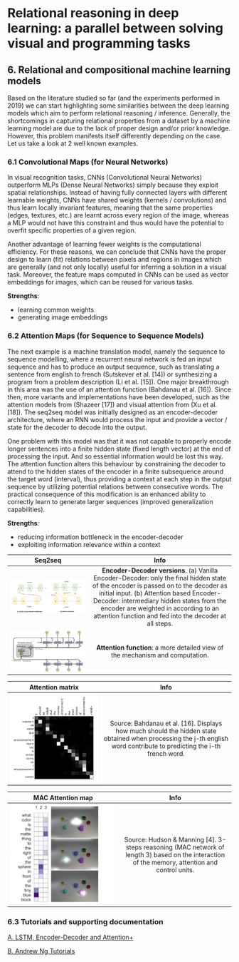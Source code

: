 # Relational reasoning in deep learning: a parallel between solving visual and programming tasks

## 6. Relational and compositional machine learning models

Based on the literature studied so far (and the experiments performed in 2019) we can start highlighting some similarities between the deep learning models which aim to perform relational reasoning / inference. Generally, the shortcomings in capturing relational properties from a dataset by a machine learning model are due to the lack of proper design and/or prior knowledge. However, this problem manifests itself differently depending on the case. Let us take a look at 2 well known examples.

### 6.1 Convolutional Maps (for Neural Networks)

In visual recognition tasks, CNNs (Convolutional Neural Networks) outperform MLPs (Dense Neural Networks) simply because they exploit spatial relationships. Instead of having fully connected layers with different learnable weights, CNNs have shared weights (kernels / convolutions) and thus learn locally invariant features, meaning that the same properties (edges, textures, etc.) are learnt across every region of the image, whereas a MLP would not have this constraint and thus would have the potential to overfit specific properties of a given region. 

Another advantage of learning fewer weights is the computational efficiency. For these reasons, we can conclude that CNNs have the proper design to learn (fit) relations between pixels and regions in images which are generally (and not only locally) useful for inferring a solution in a visual task. Moreover, the feature maps computed in CNNs can be used as vector embeddings for images, which can be reused for various tasks.

**Strengths**:

- learning common weights
- generating image embeddings

### 6.2 Attention Maps (for Sequence to Sequence Models)

The next example is a machine translation model, namely the sequence to sequence modelling, where a recurrent neural network is fed an input sequence and has to produce an output sequence, such as translating a sentence from english to french (Sutskever et al. [14]) or synthesizing a program from a problem description (Li et al. [15]). One major breakthrough in this area was the use of an attention function (Bahdanau et al. [16]). Since then, more variants and implementations have been developed, such as the attention models from (Shazeer [17]) and visual attention from (Xu et al. [18]). The seq2seq model was initially designed as an encoder-decoder architecture, where an RNN would process the input and provide a vector / state for the decoder to decode into the output.

One problem with this model was that it was not capable to properly encode longer sentences into a finite hidden state (fixed length vector) at the end of processing the input. And so essential information would be lost this way. The attention function alters this behaviour by constraining the decoder to attend to the hidden states of the encoder in a finite subsequence around the target word (interval), thus providing a context at each step in the output sequence by utilizing potential relations between consecutive words. The practical consequence of this modification is an enhanced ability to correctly learn to generate larger sequences (improved generalization capabilities).

**Strengths**:

- reducing information bottleneck in the encoder-decoder
- exploiting information relevance within a context 

|Seq2seq|Info|
|:-:|:---------:|
|![Encoder-Decoder versions](https://raw.githubusercontent.com/perticascatalin/Research/master/RelationalPROG/images/encoder_decoder.png)|**Encoder-Decoder versions**. (a) Vanilla Encoder-Decoder: only the final hidden state of the encoder is passed on to the decoder as initial input. (b) Attention based Encoder-Decoder: intermediary hidden states from the encoder are weighted in according to an attention function and fed into the decoder at all steps.|
|![Attention function](https://raw.githubusercontent.com/perticascatalin/Research/master/RelationalPROG/images/attention_function.png)|**Attention function**: a more detailed view of the mechanism and computation.|

|Attention matrix|Info|
|:-:|:---------:|
|![Attention matrix](https://raw.githubusercontent.com/perticascatalin/Research/master/RelationalPROG/images/attention_matrix.png)|Source: Bahdanau et al. [16]. Displays how much should the hidden state obtained when processing the j-th english word contribute to predicting the i-th french word.|

|MAC Attention map|Info|
|:-:|:---------:|
|![MAC Attention map](https://raw.githubusercontent.com/perticascatalin/Research/master/RelationalPROG/images/mac_attention.png)|Source: Hudson & Manning [4]. 3-steps reasoning (MAC network of length 3) based on the interaction of the memory, attention and control units.|

### 6.3 Tutorials and supporting documentation

[A. LSTM, Encoder-Decoder and Attention](https://medium.com/swlh/a-simple-overview-of-rnn-lstm-and-attention-mechanism-9e844763d07b)[+](https://machinelearningmastery.com/how-does-attention-work-in-encoder-decoder-recurrent-neural-networks/)

[B. Andrew Ng Tutorials](https://www.youtube.com/watch?v=RLWuzLLSIgw)